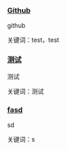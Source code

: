 <h3><a href="https://github.com/">Github</a> </h3>

github

关键词：test，test
 
<h3><a href="测试">测试</a> </h3>

测试

关键词：测试
 
<h3><a href="asd">fasd</a> </h3>

sd

关键词：s
 
